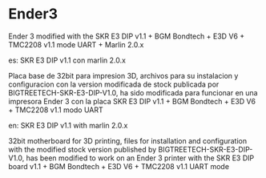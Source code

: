 # Ender3
Ender 3 modified with the SKR E3 DIP v1.1 + BGM Bondtech + E3D V6 + TMC2208 v1.1 mode UART + Marlin 2.0.x

es:
SKR E3 DIP v1.1 con marlin 2.0.x

Placa base de 32bit para impresion 3D, archivos para su instalacion y configuracion con la version modificada de stock publicada por BIGTREETECH-SKR-E3-DIP-V1.0, ha sido modificada para funcionar en una impresora Ender 3 con la placa SKR E3 DIP v1.1 + BGM Bondtech + E3D V6 + TMC2208 v1.1 modo UART

en:
SKR E3 DIP v1.1 with marlin 2.0.x

32bit motherboard for 3D printing, files for installation and configuration with the modified stock version published by BIGTREETECH-SKR-E3-DIP-V1.0, has been modified to work on an Ender 3 printer with the SKR E3 DIP board v1.1 + BGM Bondtech + E3D V6 + TMC2208 v1.1 UART mode
